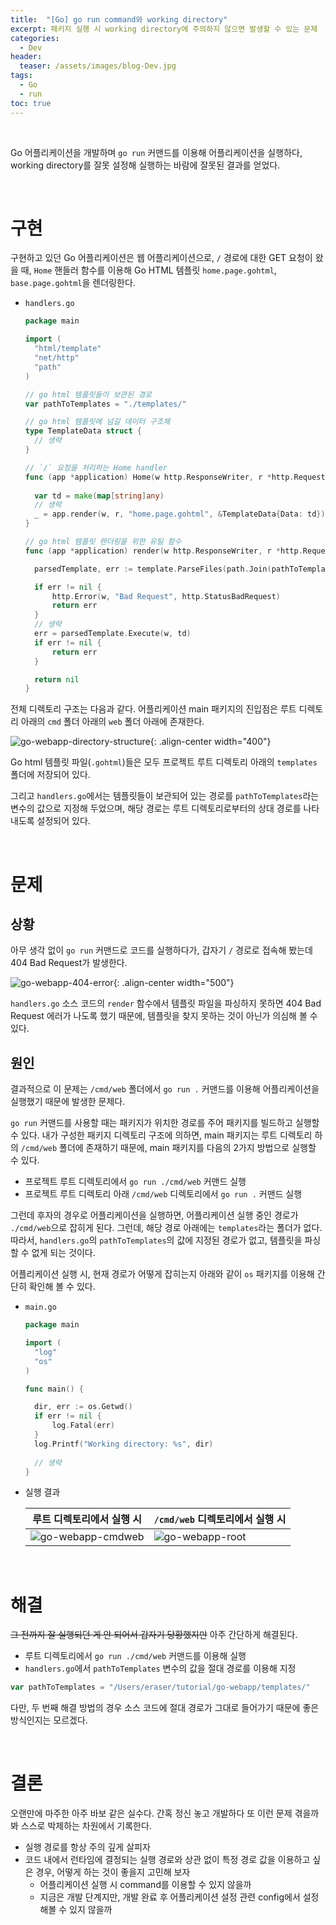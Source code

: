 ```yaml
---
title:  "[Go] go run command와 working directory"
excerpt: 패키지 실행 시 working directory에 주의하지 않으면 발생할 수 있는 문제
categories:
  - Dev
header:
  teaser: /assets/images/blog-Dev.jpg
tags:
  - Go
  - run
toc: true
---
```




<br>

 Go 어플리케이션을 개발하며 `go run` 커맨드를 이용해 어플리케이션을 실행하다, working directory를 잘못 설정해 실행하는 바람에 잘못된 결과를 얻었다.

<br>

# 구현

 구현하고 있던 Go 어플리케이션은 웹 어플리케이션으로, `/` 경로에 대한 GET 요청이 왔을 때, `Home` 핸들러 함수를 이용해 Go HTML 템플릿 `home.page.gohtml`, `base.page.gohtml`을 렌더링한다.

- `handlers.go`

  ```go
  package main
  
  import (
  	"html/template"
  	"net/http"
  	"path"
  )
  
  // go html 템플릿들이 보관된 경로
  var pathToTemplates = "./templates/" 
  
  // go html 템플릿에 넘길 데이터 구조체
  type TemplateData struct {
    // 생략
  }
  
  // `/` 요청을 처리하는 Home handler
  func (app *application) Home(w http.ResponseWriter, r *http.Request) {
  	
  	var td = make(map[string]any)
    // 생략
  	_ = app.render(w, r, "home.page.gohtml", &TemplateData{Data: td})
  }
  
  // go html 템플릿 렌더링을 위한 유틸 함수
  func (app *application) render(w http.ResponseWriter, r *http.Request, t string, td *TemplateData) error {
  
  	parsedTemplate, err := template.ParseFiles(path.Join(pathToTemplates, t), path.Join(pathToTemplates, "base.layout.gohtml"))
  
  	if err != nil {
  		http.Error(w, "Bad Request", http.StatusBadRequest)
  		return err
  	}
  	// 생략
  	err = parsedTemplate.Execute(w, td)
  	if err != nil {
  		return err
  	}
  
  	return nil
  }
  ```



 전체 디렉토리 구조는 다음과 같다. 어플리케이션 main 패키지의 진입점은 루트 디렉토리 아래의 `cmd` 폴더 아래의 `web` 폴더 아래에 존재한다.

![go-webapp-directory-structure]({{site.url}}/assets/images/go-webapp-directory-structure.png){: .align-center width="400"}



 Go html 템플릿 파일(`.gohtml`)들은 모두 프로젝트 루트 디렉토리 아래의 `templates` 폴더에 저장되어 있다.

 그리고 `handlers.go`에서는 템플릿들이 보관되어 있는 경로를 `pathToTemplates`라는 변수의 값으로 지정해 두었으며, 해당 경로는 루트 디렉토리로부터의 상대 경로를 나타내도록 설정되어 있다.



<br>



# 문제



## 상황

 아무 생각 없이 `go run` 커맨드로 코드를 실행하다가, 갑자기 `/` 경로로 접속해 봤는데 404 Bad Request가 발생한다.

![go-webapp-404-error]({{site.url}}/assets/images/go-webapp-404-error.png){: .align-center width="500"}

 `handlers.go` 소스 코드의 `render` 함수에서 템플릿 파일을 파싱하지 못하면 404 Bad Request 에러가 나도록 했기 때문에, 템플릿을 찾지 못하는 것이 아닌가 의심해 볼 수 있다.



## 원인

 결과적으로 이 문제는 `/cmd/web` 폴더에서 `go run .` 커맨드를 이용해 어플리케이션을 실행했기 때문에 발생한 문제다.

 `go run` 커맨드를 사용할 때는 패키지가 위치한 경로를 주어 패키지를 빌드하고 실행할 수 있다. 내가 구성한 패키지 디렉토리 구조에 의하면, main 패키지는 루트 디렉토리 하의 `/cmd/web` 폴더에 존재하기 때문에, main 패키지를 다음의 2가지 방법으로 실행할 수 있다.

- 프로젝트 루트 디렉토리에서 `go run ./cmd/web` 커맨드 실행
- 프로젝트 루트 디렉토리 아래 `/cmd/web` 디렉토리에서 `go run .` 커맨드 실행



 그런데 후자의 경우로 어플리케이션을 실행하면, 어플리케이션 실행 중인 경로가 `./cmd/web`으로 잡히게 된다. 그런데, 해당 경로 아래에는 `templates`라는 폴더가 없다. 따라서, `handlers.go`의 `pathToTemplates`의 값에 지정된 경로가 없고, 템플릿을 파싱할 수 없게 되는 것이다. 

 어플리케이션 실행 시, 현재 경로가 어떻게 잡히는지 아래와 같이 `os` 패키지를 이용해 간단히 확인해 볼 수 있다.

- `main.go`

  ```go
  package main
  
  import (
  	"log"
  	"os"
  )
  
  func main() {
  
  	dir, err := os.Getwd()
  	if err != nil {
  		log.Fatal(err)
  	}
  	log.Printf("Working directory: %s", dir)
    
    // 생략
  }
  ```
  
- 실행 결과

  | 루트 디렉토리에서 실행 시                                    | `/cmd/web` 디렉토리에서 실행 시                              |
  | ------------------------------------------------------------ | ------------------------------------------------------------ |
  | ![go-webapp-cmdweb]({{site.url}}/assets/images/go-webapp-cmdweb.png) | ![go-webapp-root]({{site.url}}/assets/images/go-webapp-root.png) |

  

<br>



# 해결

 ~~그 전까지 잘 실행되던 게 안 되어서 갑자기 당황했지만~~ 아주 간단하게 해결된다.

- 루트 디렉토리에서 `go run ./cmd/web` 커맨드를 이용해 실행
- `handlers.go`에서 `pathToTemplates` 변수의 값을 절대 경로를 이용해 지정

```go
var pathToTemplates = "/Users/eraser/tutorial/go-webapp/templates/"
```

 다만, 두 번째 해결 방법의 경우 소스 코드에 절대 경로가 그대로 들어가기 때문에 좋은 방식인지는 모르겠다.



<br>

# 결론

 오랜만에 마주한 아주 바보 같은 실수다. 간혹 정신 놓고 개발하다 또 이런 문제 겪을까봐 스스로 박제하는 차원에서 기록한다.

- 실행 경로를 항상 주의 깊게 살피자
- 코드 내에서 런타임에 결정되는 실행 경로와 상관 없이 특정 경로 값을 이용하고 싶은 경우, 어떻게 하는 것이 좋을지 고민해 보자
  - 어플리케이션 실행 시 command를 이용할 수 있지 않을까
  - 지금은 개발 단계지만, 개발 완료 후 어플리케이션 설정 관련 config에서 설정해볼 수 있지 않을까

